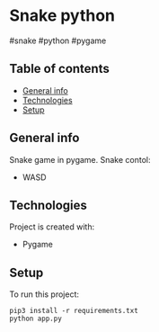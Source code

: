# Snake python
#snake #python #pygame

## Table of contents
* [General info](#general-info)
* [Technologies](#technologies)
* [Setup](#setup)

## General info
Snake game in pygame. 
Snake contol:
* WASD

## Technologies
Project is created with:
* Pygame

	
## Setup
To run this project:
```
pip3 install -r requirements.txt
python app.py
```
